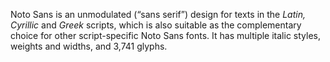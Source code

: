 Noto Sans is an unmodulated (“sans serif”) design for texts in the _Latin, Cyrillic_ and _Greek_ scripts, which is also suitable as the complementary choice for other script-specific Noto Sans fonts. It has multiple italic styles, weights and widths, and 3,741 glyphs.